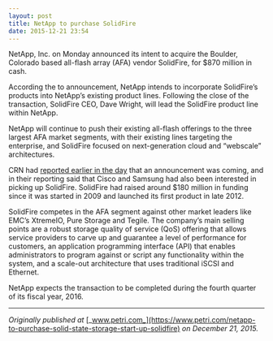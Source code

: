 ```yaml
---
layout: post
title: NetApp to purchase SolidFire
date: 2015-12-21 23:54
---
```


NetApp, Inc. on Monday announced its intent to acquire the Boulder, Colorado based all-flash array (AFA) vendor SolidFire, for $870 million in cash.

According the to announcement, NetApp intends to incorporate SolidFire’s products into NetApp’s existing product lines. Following the close of the transaction, SolidFire CEO, Dave Wright, will lead the SolidFire product line within NetApp.

NetApp will continue to push their existing all-flash offerings to the three largest AFA market segments, with their existing lines targeting the enterprise, and SolidFire focused on next-generation cloud and “webscale” architectures.

CRN had [reported earlier in the day](http://www.crn.com/news/storage/300079197/sources-netapp-to-pull-trigger-on-1-2-billion-solidfire-acquisition-today.htm) that an announcement was coming, and in their reporting said that Cisco and Samsung had also been interested in picking up SolidFire. SolidFire had raised around $180 million in funding since it was started in 2009 and launched its first product in late 2012.

SolidFire competes in the AFA segment against other market leaders like EMC’s XtremeIO, Pure Storage and Tegile. The company’s main selling points are a robust storage quality of service (QoS) offering that allows service providers to carve up and guarantee a level of performance for customers, an application programming interface (API) that enables administrators to program against or script any functionality within the system, and a scale-out architecture that uses traditional iSCSI and Ethernet.

NetApp expects the transaction to be completed during the fourth quarter of its fiscal year, 2016.

* * *

_Originally published at_ [_www.petri.com_](https://www.petri.com/netapp-to-purchase-solid-state-storage-start-up-solidfire) _on December 21, 2015._
